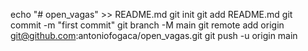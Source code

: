 echo "# open_vagas" >> README.md
git init
git add README.md
git commit -m "first commit"
git branch -M main
git remote add origin git@github.com:antoniofogaca/open_vagas.git
git push -u origin main

